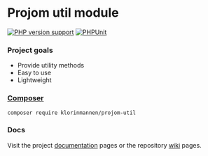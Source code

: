 # Projom util module
[![PHP version support][php-version-badge]][php]
[![PHPUnit][phpunit-ci-badge]][phpunit-action]

[php-version-badge]: https://img.shields.io/badge/php-%5E8.0-7A86B8
[php]: https://www.php.net/supported-versions.php
[phpunit-action]: https://github.com/Klorinmannen/projom-util/actions
[phpunit-ci-badge]: https://github.com/Klorinmannen/projom-util/workflows/PHPUnit/badge.svg

### Project goals
* Provide utility methods
* Easy to use
* Lightweight

###  [Composer](https://getcomposer.org/doc/00-intro.md)
````
composer require klorinmannen/projom-util
````

### Docs
Visit the project [documentation](https://projom.se/docs/projom-util/) pages or the repository [wiki](https://github.com/Klorinmannen/projom-util/wiki) pages.